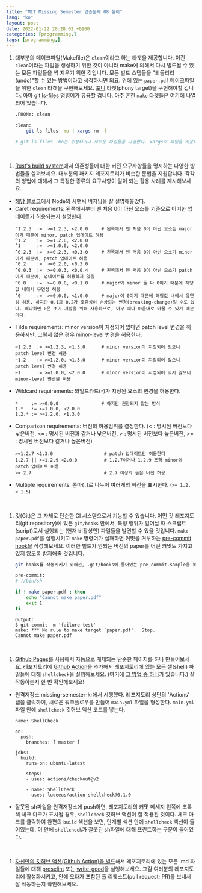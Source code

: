 ```yaml
---
title: "MIT Missing Semester 연습문제 08 풀이"
lang: "ko"
layout: post
date: 2022-01-22 20:28:02 +0900
categories: [programming,]
tags: [programming,]
---
```

1. 대부분의 메이크파일(Makefile)은 `clean`이라고 하는 타겟을 제공합니다. 이건 `clean`이라는 파일을 생성하기 위한 것이 아니라 make에 의해서 다시 빌드될 수 있는 모든 파일들을 싹 지우기 위한 것입니다. 모든 빌드 스텝들을 "되돌리리(undo)"할 수 있는 방법이라고 생각하시면 되요. 위에 있는 `paper.pdf` 메이크파일을 위한 `clean` 타겟을 구현해보세요. [포니](https://pinocc.tistory.com/131) 타겟(phony target)을 구현해야할 겁니다. 아마 [git ls-files 명령어](https://m.blog.naver.com/PostView.nhn?blogId=cyberpass&logNo=221037298316&proxyReferer=https:%2F%2Fwww.google.com%2F)가 유용할 겁니다. 아주 흔한 `make` 타겟들은 [여기](https://www.gnu.org/software/make/manual/html_node/Standard-Targets.html#Standard-Targets)에 나열되어 있습니다.
    ```sh
    .PHONY: clean

    clean:
        git ls-files -mo | xargs rm -f

    # git ls-files -mo는 수정되거나 새로운 파일들을 나열한다. xargs로 파일을 지운다.
    ```
<br />

1. [Rust's build system](https://doc.rust-lang.org/cargo/reference/specifying-dependencies.html)에서 의존성들에 대한 버전 요구사항들을 명시하는 다양한 방법들을 살펴보세요. 대부분의 패키지 레포지토리가 비슷한 문법을 지원합니다. 각각의 방법에 대해서 그 특정한 종류의 요구사항이 말이 되는 활용 사례를 제시해보세요.
- [해당 블로그](https://velog.io/@slaslaya/Semantic-Versioning-2.0.0-MAJOR-MINOR-PATCH%EC%99%80-%EB%AA%85%EC%84%B8%EC%97%90-%EA%B4%80%ED%95%98%EC%97%AC)에서 Node의 시맨틱 버저닝을 잘 설명해놓았다.
- Caret requirements: 왼쪽에서부터 맨 처음 0이 아닌 요소를 기준으로 어떠한 업데이트가 허용되는지 설명한다.
    ```
    ^1.2.3  :=  >=1.2.3, <2.0.0     # 왼쪽에서 맨 처음 0이 아닌 요소는 major이기 때문에 minor, patch 업데이트 허용
    ^1.2    :=  >=1.2.0, <2.0.0
    ^1      :=  >=1.0.0, <2.0.0
    ^0.2.3  :=  >=0.2.3, <0.3.0     # 왼쪽에서 맨 처음 0이 아닌 요소가 minor이기 때문에, patch 업데이트 허용
    ^0.2    :=  >=0.2.0, <0.3.0
    ^0.0.3  :=  >=0.0.3, <0.0.4     # 왼쪽에서 맨 처음 0이 아닌 요소가 patch이기 때문에, 업데이트를 허용하지 않음
    ^0.0    :=  >=0.0.0, <0.1.0     # major와 minor 둘 다 0이기 때문에 해당값 내에서 유연성 허용
    ^0      :=  >=0.0.0, <1.0.0     # major이 0이기 때문에 해당값 내에서 유연성 허용. 하지만 0.1과 0.2가 호환성이 손상되는 변경(breaking-change)일 수도 있다. 왜냐하면 0은 초기 개발을 위해 사용하므로, 아무 때나 마음대로 바꿀 수 있기 때문이다.
    ```
- Tilde requirements: minor version이 지정되어 있다면 patch level 변경을 허용하지만, 그렇지 않은 경우 minor-level 변경을 허용한다.
    ```
    ~1.2.3  := >=1.2.3, <1.3.0      # minor version이 지정되어 있으니 patch level 변경 허용
    ~1.2    := >=1.2.0, <1.3.0      # minor version이 지정되어 있으니 patch level 변경 허용
    ~1      := >=1.0.0, <2.0.0      # minor version이 지정되어 있지 않으니 minor-level 변경을 허용
    ```
- Wildcard requirements: 와일드카드(`*`)가 지정된 요소의 변경을 허용한다.
    ```
    *     := >=0.0.0                # 하지만 권장되지 않는 방식
    1.*   := >=1.0.0, <2.0.0
    1.2.* := >=1.2.0, <1.3.0
    ```
- Comparison requirements: 버전의 허용범위를 결정한다. (< : 명시된 버전보다 낮은버전, <= : 명시된 버전과 같거나 낮은버전, > : 명시된 버전보다 높은버전, >= : 명시된 버전보다 같거나 높은버전)
    ```
    >=1.2.7 <1.3.0                   # patch 업데이트만 허용한다
    1.2.7 || >=1.2.9 <2.0.0          # 1.2.7이거나 1.2.9 포함 minor와 patch 업데이트 허용
    >= 2.7                           # 2.7 이상의 높은 버전 허용
    ```
- Multiple requirements: 콤마(`,`)로 나누어 여러개의 버전을 표시한다. (`>= 1.2, < 1.5`)
<br />

1. 깃(Git)은 그 자체로 단순한 CI 시스템으로서 기능할 수 있습니다. 어떤 깃 레포지토리(git repository)에 있든 `git/hooks` 안에서, 특정 행위가 일어날 때 스크립트(script)로서 실행되는 (현재 비활성인) 파일들을 발견할 수 있을 것입니다. `make paper.pdf`를 실행시키고 `make` 명령어가 실패하면 커밋을 거부하는 [pre-commit hook](https://git-scm.com/book/ko/v2/Git%EB%A7%9E%EC%B6%A4-Git-Hooks)을 작성해보세요. 이러한 빌드가 안되는 버전의 paper를 어떤 커밋도 가지고 있지 않도록 방지해줄 것입니다.
    ```sh
    git hooks를 작동시키기 위해선, .git/hooks에 들어있는 pre-commit.sample을 복사하여 sample 확장자를 지워주면 된다. chmod +x로 pre-commit을 작동 가능하게 만들어야 하는 것도 잊지 말아야 한다.

    pre-commit:
    # !/bin/sh
    
    if ! make paper.pdf ; then
        echo "Cannot make paper.pdf"
        exit 1
    fi
    ```
    ```
    Output:
    $ git commit -m 'failure test'
    make: *** No rule to make target `paper.pdf'.  Stop.
    Cannot make paper.pdf
    ```
<br />

1. [Github Pages](https://docs.github.com/en/actions)를 사용해서 자동으로 개제되는 단순한 페이지를 하나 만들어보세요. 레포지토리에 [Github Action](https://github.com/features/actions)을 추가해서 레포지토리에 있는 모든 셸(shell) 파일들에 대해 `shellcheck`을 실행해보세요. (여기에 [그 방법 중 하나](https://github.com/marketplace/actions/shellcheck)가 있습니다.) 잘 작동하는지 한 번 확인해보세요!
- 원격저장소 missing-semester-kr에서 시행했다. 레포지토리 상단의 'Actions' 탭을 클릭하여, 새로운 워크플로우를 만들어 `main.yml` 파일을 형성한다. `main.yml` 파일 안에 `shellcheck` 깃허브 액션 코드를 넣는다.
    ```
    name: ShellCheck

    on:
      push:
        branches: [ master ]

    jobs:
      build:
        runs-on: ubuntu-latest

        steps:
        - uses: actions/checkout@v2

        - name: ShellCheck
          uses: ludeeus/action-shellcheck@0.1.0
    ```
- 잘못된 sh파일을 원격저장소에 push하면, 레포지토리의 커밋 메세지 왼쪽에 초록색 체크 마크가 표시될 경우, `shellcheck` 깃허브 액션이 잘 적용된 것이다. 체크 마크를 클릭하여 완편의 `build` 섹션을 보면, 단계별 섹션 안에 `shellcheck` 섹션이 들어있는데, 이 안에 `shellcheck`가 잘못된 sh파일에 대해 프린트하는 구문이 들어있다.
<br />

1. [자신만의 깃허브 액션(Github Action)을 빌드](https://docs.github.com/en/actions/creating-actions)해서 레포지토리에 있는 모든 .md 파일들에 대해 [proselint](http://proselint.com/) 또는 [write-good](https://github.com/btford/write-good)을 실행해보세요. 그걸 여러분의 레포지토리에 활성화시키고, 안에 오타가 포함된 풀 리퀘스트(pull request; PR)를 보내서 잘 작동하는지 확인해보세요.
